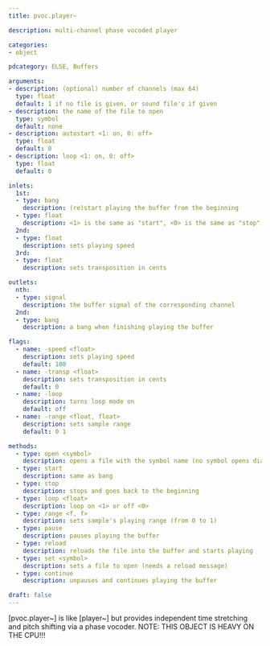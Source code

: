 ```yaml
---
title: pvoc.player~

description: multi-channel phase vocoded player

categories:
- object

pdcategory: ELSE, Buffers

arguments:
- description: (optional) number of channels (max 64)
  type: float
  default: 1 if no file is given, or sound file's if given
- description: the name of the file to open
  type: symbol
  default: none
- description: autostart <1: on, 0: off>
  type: float
  default: 0
- description: loop <1: on, 0: off>
  type: float
  default: 0

inlets:
  1st:
  - type: bang
    description: (re)start playing the buffer from the beginning
  - type: float
    description: <1> is the same as "start", <0> is the same as "stop"
  2nd:
  - type: float
    description: sets playing speed
  3rd:
  - type: float
    description: sets transposition in cents

outlets:
  nth:
  - type: signal
    description: the buffer signal of the corresponding channel
  2nd:
  - type: bang
    description: a bang when finishing playing the buffer

flags:
  - name: -speed <float>
    description: sets playing speed
    default: 100
  - name: -transp <float>
    description: sets transposition in cents
    default: 0
  - name: -loop
    description: turns loop mode on
    default: off
  - name: -range <float, float>
    description: sets sample range
    default: 0 1

methods:
  - type: open <symbol>
    description: opens a file with the symbol name (no symbol opens dialog box) and starts playing
  - type: start
    description: same as bang
  - type: stop
    description: stops and goes back to the beginning
  - type: loop <float>
    description: loop on <1> or off <0>
  - type: range <f, f>
    description: sets sample's playing range (from 0 to 1)
  - type: pause
    description: pauses playing the buffer
  - type: reload
    description: reloads the file into the buffer and starts playing
  - type: set <symbol>
    description: sets a file to open (needs a reload message)
  - type: continue
    description: unpauses and continues playing the buffer

draft: false
---
```


[pvoc.player~] is like [player~] but provides independent time stretching and pitch shifting via a phase vocoder. NOTE: THIS OBJECT IS HEAVY ON THE CPU!!!

